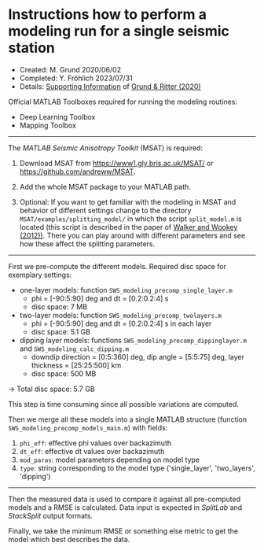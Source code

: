 # Instructions how to perform a modeling run for a single seismic station

- Created: M. Grund 2020/06/02
- Completed: Y. Fröhlich 2023/07/31
- Details: [Supporting Information](https://academic.oup.com/gji/article/223/3/1525/5893297#supplementary-data) of [Grund & Ritter (2020)](https://doi.org/10.1093/gji/ggaa388)

Official MATLAB Toolboxes required for running the modeling routines:

- Deep Learning Toolbox
- Mapping Toolbox

--------------------------------------------------------------------------------------

The _MATLAB Seismic Anisotropy Toolkit_ (MSAT) is required:

1) Download MSAT from https://www1.gly.bris.ac.uk/MSAT/ or https://github.com/andreww/MSAT.

2) Add the whole MSAT package to your MATLAB path.

3) Optional: If you want to get familiar with the modeling in MSAT and behavior
   of different settings change to the directory `MSAT/examples/splitting_model/`
   in which the script `split_model.m` is located (this script is described in the
   paper of [Walker and Wookey (2012))](https://doi.org/10.1016/j.cageo.2012.05.031).
   There you can play around with different parameters and see how these affect the
   splitting parameters.

--------------------------------------------------------------------------------------

First we pre-compute the different models. Required disc space for exemplary settings:

- one-layer models: function `SWS_modeling_precomp_single_layer.m`
  - phi = [-90:5:90] deg and dt = [0.2:0.2:4] s
  - disc space: 7 MB
- two-layer models: function `SWS_modeling_precomp_twolayers.m`
  - phi = [-90:5:90] deg and dt = [0.2:0.2:4] s in each layer
  - disc space: 5.1 GB
- dipping layer models: functions `SWS_modeling_precomp_dippinglayer.m` and `SWS_modeling_calc_dipping.m`
  - downdip direction = [0:5:360] deg, dip angle = [5:5:75] deg, layer thickness = [25:25:500] km
  - disc space: 500 MB

&rarr; Total disc space: 5.7 GB

This step is time consuming since all possible variations are computed.

Then we merge all these models into a single MATLAB structure (function `SWS_modeling_precomp_models_main.m`) with fields:
1) `phi_eff`: effective phi values over backazimuth
2) `dt_eff`: effective dt values over backazimuth
3) `mod_paras`: model parameters depending on model type
4) `type`: string corresponding to the model type ('single_layer', 'two_layers', 'dipping')

--------------------------------------------------------------------------------------

Then the measured data is used to compare it against all pre-computed models and a RMSE
is calculated. Data input is expected in _SplitLab_ and _StackSplit_ output formats.

Finally, we take the minimum RMSE or something else metric to get the model which best
describes the data.
